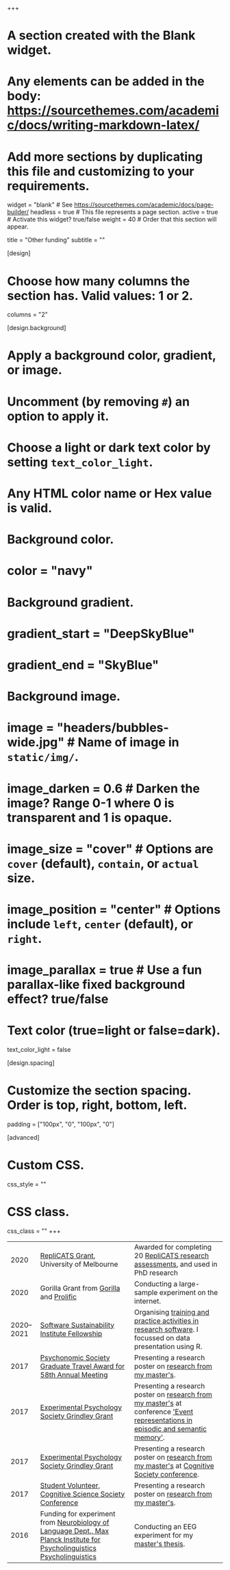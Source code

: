 +++
# A section created with the Blank widget.
# Any elements can be added in the body: https://sourcethemes.com/academic/docs/writing-markdown-latex/
# Add more sections by duplicating this file and customizing to your requirements.

widget = "blank"  # See https://sourcethemes.com/academic/docs/page-builder/
headless = true  # This file represents a page section.
active = true  # Activate this widget? true/false
weight = 40  # Order that this section will appear.

title = "Other funding"
subtitle = ""

[design]
  # Choose how many columns the section has. Valid values: 1 or 2.
  columns = "2"

[design.background]
  # Apply a background color, gradient, or image.
  #   Uncomment (by removing `#`) an option to apply it.
  #   Choose a light or dark text color by setting `text_color_light`.
  #   Any HTML color name or Hex value is valid.

  # Background color.
  # color = "navy"
  
  # Background gradient.
  # gradient_start = "DeepSkyBlue"
  # gradient_end = "SkyBlue"
  
  # Background image.
  # image = "headers/bubbles-wide.jpg"  # Name of image in `static/img/`.
  # image_darken = 0.6  # Darken the image? Range 0-1 where 0 is transparent and 1 is opaque.
  # image_size = "cover"  #  Options are `cover` (default), `contain`, or `actual` size.
  # image_position = "center"  # Options include `left`, `center` (default), or `right`.
  # image_parallax = true  # Use a fun parallax-like fixed background effect? true/false

  # Text color (true=light or false=dark).
  text_color_light = false

[design.spacing]
  # Customize the section spacing. Order is top, right, bottom, left.
  padding = ["100px", "0", "100px", "0"]

[advanced]
 # Custom CSS. 
 css_style = ""
 
 # CSS class.
 css_class = ""
+++


|      |                        |                        |
| ---- | ---------------------- | ---------------------- |
| 2020 | [RepliCATS Grant](https://replicats.research.unimelb.edu.au), University of Melbourne | Awarded for completing 20 [RepliCATS research assessments](https://replicats.research.unimelb.edu.au), and used in PhD research |
| 2020 | Gorilla Grant from [Gorilla](https://gorilla.sc/) and [Prolific](https://prolific.co/) | Conducting a large-sample experiment on the internet. |
| 2020–2021 | [Software Sustainability Institute Fellowship](/2020/data-is-present-workshops-and-datathons/) | Organising [training and practice activities in research software](/2020/data-is-present-workshops-and-datathons/). I focussed on data presentation using R. |
| 2017 | [Psychonomic Society Graduate Travel Award for 58th Annual Meeting](https://www.psychonomic.org/page/2017GraduateTravelRecipients) | Presenting a research poster on [research from my master's](https://cogsci.mindmodeling.org/2017/papers/0318/index.html). |
| 2017 | [Experimental Psychology Society Grindley Grant](https://eps.ac.uk/grindley-grant/) | Presenting a research poster on [research from my master's](https://cogsci.mindmodeling.org/2017/papers/0318/index.html) at conference ['Event representations in episodic and semantic memory'](http://eventcognition.org/event_memory_workshop/). |
| 2017 | [Experimental Psychology Society Grindley Grant](https://eps.ac.uk/grindley-grant/) | Presenting a research poster on [research from my master's](https://cogsci.mindmodeling.org/2017/papers/0318/index.html) at [Cognitive Society conference](https://cogsci.mindmodeling.org/2017/). |
| 2017 | [Student Volunteer, Cognitive Science Society Conference](https://mindmodeling.org/cogsci2017/) | Presenting a research poster on [research from my master's](https://cogsci.mindmodeling.org/2017/papers/0318/index.html). |
| 2016 | Funding for experiment from [Neurobiology of Language Dept., Max Planck Institute for Psycholinguistics Psycholinguistics](https://www.mpi.nl/department/neurobiology-language/4) | Conducting an EEG experiment for my [master's thesis](https://psyarxiv.com/5gjvk/). |
